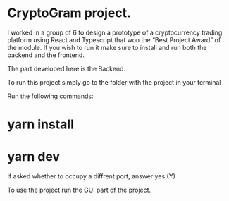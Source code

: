 # CryptoGram project.

I worked in a group of 6 to design a prototype of a cryptocurrency trading platform using React and Typescript that won the “Best Project Award” of the module. If you wish to run it make sure to install and run both the backend and the frontend.

The part developed here is the Backend.

To run this project simply go to the folder with the project in your terminal

Run the following commands:

# yarn install

# yarn dev

If asked whether to occupy a diffrent port, answer yes (Y)

To use the project run the GUI part of the project.
